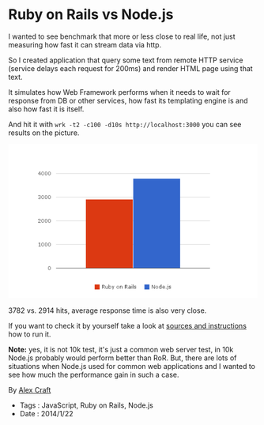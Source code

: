 # Ruby on Rails vs Node.js

I wanted to see benchmark that more or less close to real life, not just measuring how
fast it can stream data via http.

So I created application that query some text from remote HTTP service (service
delays each request for 200ms) and render HTML page using that text.

It simulates how Web Framework performs when it needs to wait for response from DB or
other services, how fast its templating engine is and also how fast it is itself.

And hit it with `wrk -t2 -c100 -d10s http://localhost:3000` you can see results
on the picture.

![Benchmark Ruby on Rails vs. Node.js](ruby-on-rails-vs-nodejs/ror-vs-node.png)

3782 vs. 2914 hits, average response time is also very close.

If you want to check it by yourself take a look at
[sources and instructions](https://github.com/alexeypetrushin/web-frameworks-benchmarks)
how to run it.

**Note:** yes, it is not 10k test, it's just a common web server test, in 10k Node.js probably
would perform better than RoR. But, there are lots of situations when Node.js used for common
web applications and I wanted to see how much the performance gain in such a case.

By [Alex Craft](http://alex-craft.com)

- Tags : JavaScript, Ruby on Rails, Node.js
- Date : 2014/1/22